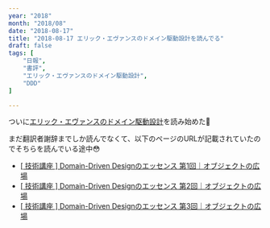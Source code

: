 ```yaml
---
year: "2018"
month: "2018/08"
date: "2018-08-17"
title: "2018-08-17 エリック・エヴァンスのドメイン駆動設計を読んでる"
draft: false
tags: [
    "日報",
    "書評",
    "エリック・エヴァンスのドメイン駆動設計",
    "DDD"
]

---
```


ついに[エリック・エヴァンスのドメイン駆動設計](https://www.amazon.co.jp/d/4798121967/wada811-22/)を読み始めた📖

まだ翻訳者謝辞までしか読んでなくて、以下のページのURLが記載されていたのでそちらを読んでいる途中😳

- [\[ 技術講座 \] Domain-Driven Designのエッセンス 第1回｜オブジェクトの広場](https://www.ogis-ri.co.jp/otc/hiroba/technical/DDDEssence/chap1.html)
- [\[ 技術講座 \] Domain-Driven Designのエッセンス 第2回｜オブジェクトの広場](https://www.ogis-ri.co.jp/otc/hiroba/technical/DDDEssence/chap2.html)
- [\[ 技術講座 \] Domain-Driven Designのエッセンス 第3回｜オブジェクトの広場](https://www.ogis-ri.co.jp/otc/hiroba/technical/DDDEssence/chap3.html)
